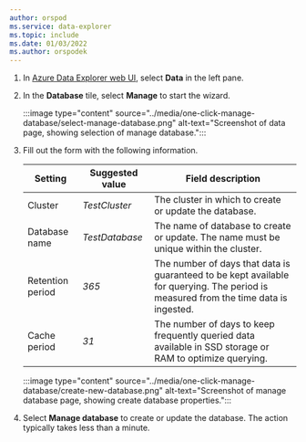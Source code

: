 ```yaml
---
author: orspod
ms.service: data-explorer
ms.topic: include
ms.date: 01/03/2022
ms.author: orspodek
---
```

1. In [Azure Data Explorer web UI](https://dataexplorer.azure.com/), select **Data** in the left pane.

1. In the **Database** tile, select **Manage** to start the wizard.

    :::image type="content" source="../media/one-click-manage-database/select-manage-database.png" alt-text="Screenshot of data page, showing selection of manage database.":::

1. Fill out the form with the following information.

    |**Setting** | **Suggested value** | **Field description**
    |---|---|---|
    | Cluster | *TestCluster* | The cluster in which to create or update the database. |
    | Database name | *TestDatabase* | The name of database to create or update. The name must be unique within the cluster. |
    | Retention period | *365* | The number of days that data is guaranteed to be kept available for querying. The period is measured from the time data is ingested. |
    | Cache period | *31* | The number of days to keep frequently queried data available in SSD storage or RAM to optimize querying. |

    :::image type="content" source="../media/one-click-manage-database/create-new-database.png" alt-text="Screenshot of manage database page, showing create database properties.":::

1. Select **Manage database** to create or update the database. The action typically takes less than a minute.
